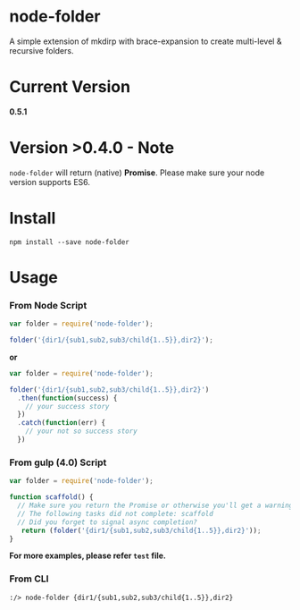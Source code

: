 # node-folder

A simple extension of mkdirp with brace-expansion to create multi-level & recursive folders.

# Current Version

__0.5.1__

# Version >0.4.0 - Note

```node-folder``` will return (native) __Promise__. Please make sure your node version supports ES6.

# Install
```
npm install --save node-folder
```
# Usage
### From Node Script
```javascript
var folder = require('node-folder');

folder('{dir1/{sub1,sub2,sub3/child{1..5}},dir2}');

```
__or__

```javascript
var folder = require('node-folder');

folder('{dir1/{sub1,sub2,sub3/child{1..5}},dir2}')
  .then(function(success) {
    // your success story
  })
  .catch(function(err) {
    // your not so success story
  })

```

### From gulp (4.0) Script
```javascript
var folder = require('node-folder');

function scaffold() {
  // Make sure you return the Promise or otherwise you'll get a warning
  // The following tasks did not complete: scaffold
  // Did you forget to signal async completion?
   return (folder('{dir1/{sub1,sub2,sub3/child{1..5}},dir2}'));
}


```

__For more examples, please refer ```test``` file.__

### From CLI

```
:/> node-folder {dir1/{sub1,sub2,sub3/child{1..5}},dir2}
```
